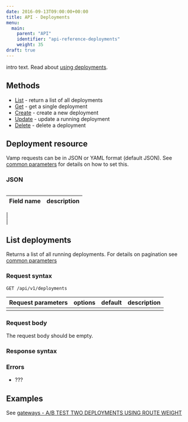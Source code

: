 ```yaml
---
date: 2016-09-13T09:00:00+00:00
title: API - Deployments
menu:
  main:
    parent: "API"
    identifier: "api-reference-deployments"
    weight: 35
draft: true
---
```

intro text. Read about [using deployments](documentation/using-vamp/deployments/).

## Methods
 
 * [List](/documentation/api/api-deployments/#list-deployments) - return a list of all deployments
 * [Get](/documentation/api/api-deployments/#get-a-single-deployment) - get a single deployment
 * [Create](/documentation/api/api-deployments/#create-a-deployment) - create a new deployment 
 * [Update](/documentation/api/api-deployments/#update-a-deployment) - update a running deployment
 * [Delete](/documentation/api/api-deployments/#delete-a-deployment) - delete a deployment

## Deployment resource

Vamp requests can be in JSON or YAML format (default JSON). See [common parameters](/documentation/api/api-common-parameters) for details on how to set this.

### JSON

```

```

 Field name        | description          
 -----------------|-----------------
  |  
  |
  
## List deployments

Returns a list of all running deployments. For details on pagination see [common parameters](/documentation/api/api-common-parameters)

### Request syntax
    GET /api/v1/deployments

| Request parameters         | options           | default          | description       |
| ----------------- |:-----------------:|:----------------:| -----------------:|
|  |  |  |  |

### Request body
The request body should be empty.

### Response syntax


### Errors
* ???

## Examples

See [gateways - A/B TEST TWO DEPLOYMENTS USING ROUTE WEIGHT](/documentation/using-vamp/gateways/#example-a-b-test-two-deployments-using-route-weight)